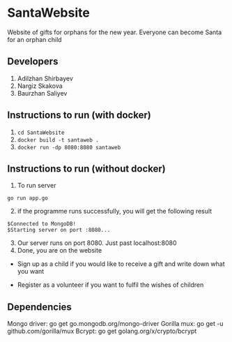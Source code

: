 # SantaWebsite
Website of gifts for orphans for the new year. Everyone can become Santa for an orphan child

## Developers
1. Adilzhan Shirbayev
2. Nargiz Skakova
3. Baurzhan Saliyev

## Instructions to run (with docker)
1. ```cd SantaWebsite```
2. ```docker build -t santaweb .```
3. ```docker run -dp 8080:8080 santaweb```

## Instructions to run (without docker)
1. To run server
```console
go run app.go
```
2. if the programme runs successfully, you will get the following result
```console
$Connected to MongoDB!
$Starting server on port :8080...
```
3. Our server runs on port 8080. Just past localhost:8080
4. Done, you are on the website


* Sign up as a child if you would like to receive a gift and write down what you want

* Register as a volunteer if you want to fulfil the wishes of children

## Dependencies
Mongo driver: go get go.mongodb.org/mongo-driver
Gorilla mux: go get -u github.com/gorilla/mux
Bcrypt: go get golang.org/x/crypto/bcrypt
